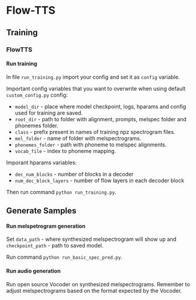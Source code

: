 # Flow-TTS

## Training

### FlowTTS

#### Run training

In file `run_training.py` import your config and set it as `config` variable.

Important config variables that you want to overwrite when using default `custom_config.py` config:
- `model_dir` - place where model checkpoint, logs, hparams and config used for training are saved.
- `root_dir` - path to folder with alignment, prompts, melspec folder and phonemes folder.
- `class` - prefix present in names of training npz spectrogram files.
- `mel_folder` - name of folder with melspectrograms.
- `phonemes_folder` - path with phoneme to melspec alignments.
- `vocab_file` - index to phoneme mapping.

Imporant hparams variables:
- `dec_num_blocks` - number of blocks in a decoder 
- `num_dec_block_layers` - number of flow layers in each decoder block

Then run command `python run_training.py`.

## Generate Samples

#### Run melspetrogram generation

Set `data_path` - where synthesized melspectrogram will show up and `checkpoint_path` - path to saved model.

Run command `python run_basic_spec_pred.py`.

#### Run audio generation

Run open source Vocoder on synthesized melspectrograms. Remember to adjust melspectrograms based on the format expected
by the Vocoder. 

